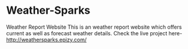 # Weather-Sparks
Weather Report Website
This is an weather report website which offers current as well as forecast weather details.
 Check the live project here- http://weathersparks.epizy.com/
